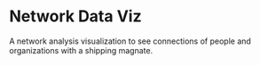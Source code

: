 # Network Data Viz

A network analysis visualization to see connections of people and organizations with a shipping magnate.
